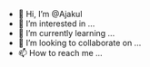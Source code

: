 - 👋 Hi, I’m @Ajakul
- 👀 I’m interested in ...
- 🌱 I’m currently learning ...
- 💞️ I’m looking to collaborate on ...
- 📫 How to reach me ...

<!---
Ajakul/Ajakul is a ✨ special ✨ repository because its `README.md` (this file) appears on your GitHub profile.
You can click the Preview link to take a look at your changes.
--->

